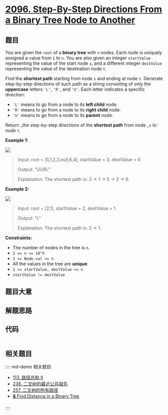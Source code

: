 # [2096. Step-By-Step Directions From a Binary Tree Node to Another](https://leetcode.com/problems/step-by-step-directions-from-a-binary-tree-node-to-another/)

## 题目

You are given the `root` of a **binary tree** with `n` nodes. Each node is
uniquely assigned a value from `1` to `n`. You are also given an integer
`startValue` representing the value of the start node `s`, and a different
integer `destValue` representing the value of the destination node `t`.

Find the **shortest path** starting from node `s` and ending at node `t`.
Generate step-by-step directions of such path as a string consisting of only
the **uppercase** letters `'L'`, `'R'`, and `'U'`. Each letter indicates a
specific direction:

- `'L'` means to go from a node to its **left child** node.
- `'R'` means to go from a node to its **right child** node.
- `'U'` means to go from a node to its **parent** node.

Return _the step-by-step directions of the **shortest path** from node _`s`
_to node_ `t`.

**Example 1:**

![](https://assets.leetcode.com/uploads/2021/11/15/eg1.png)

> Input: root = [5,1,2,3,null,6,4], startValue = 3, destValue = 6
>
> Output: "UURL"
>
> Explanation: The shortest path is: 3 -> 1 -> 5 -> 2 -> 6.

**Example 2:**

![](https://assets.leetcode.com/uploads/2021/11/15/eg2.png)

> Input: root = [2,1], startValue = 2, destValue = 1
>
> Output: "L"
>
> Explanation: The shortest path is: 2 -> 1.

**Constraints:**

- The number of nodes in the tree is `n`.
- `2 <= n <= 10^5`
- `1 <= Node.val <= n`
- All the values in the tree are **unique**.
- `1 <= startValue, destValue <= n`
- `startValue != destValue`

## 题目大意

## 解题思路

## 代码

```javascript

```

## 相关题目

:::: md-demo 相关题目

- [113. 路径总和 II](./0113.md)
- [236. 二叉树的最近公共祖先](./0236.md)
- [257. 二叉树的所有路径](./0257.md)
- [🔒 Find Distance in a Binary Tree](https://leetcode.com/problems/find-distance-in-a-binary-tree)

::::
